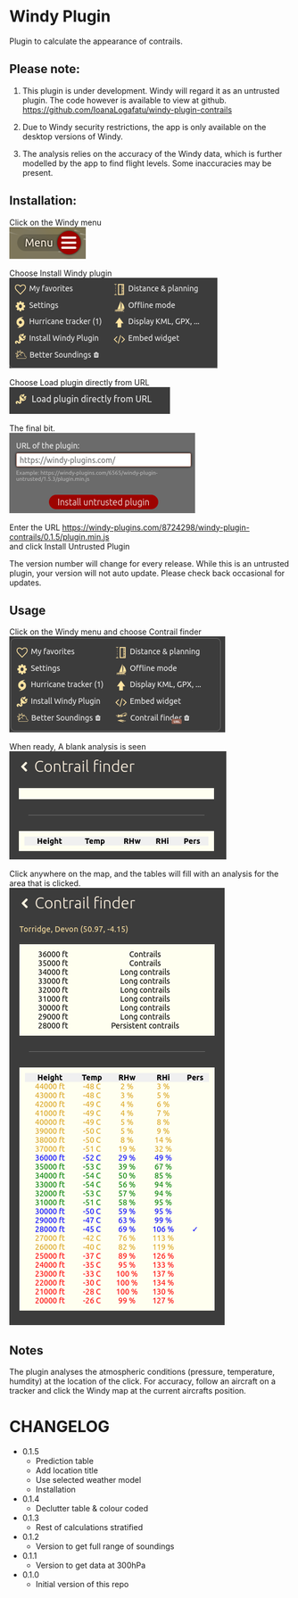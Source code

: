 # Windy Plugin

Plugin to calculate the appearance of contrails.

## Please note: 
1. This plugin is under development. Windy will regard it as an untrusted plugin. The code however is available to view at github.
https://github.com/IoanaLogafatu/windy-plugin-contrails

2. Due to Windy security restrictions, the app is only available on the desktop versions of Windy.

3. The analysis relies on the accuracy of the Windy data, which is further modelled by the app to find flight levels. Some inaccuracies may be present. 

## Installation:

Click on the Windy menu  
![Menu burger icon](./installation/Menu-burger.png)  

Choose Install Windy plugin  
![Windy menu](./installation//installwindypluginmenu.png)  

Choose Load plugin directly from URL  
![Load from URL](./installation/loadfromurl.png)  

The final bit.  
![Install plugin](./installation/installplugin.png)  

Enter the URL
https://windy-plugins.com/8724298/windy-plugin-contrails/0.1.5/plugin.min.js  
and click Install Untrusted Plugin

The version number will change for every release. While this is an untrusted plugin, your version will not auto update. Please check back occasional for updates.

## Usage 

Click on the Windy menu and choose Contrail finder  
![plugin menu with COntrail finder](./installation//revisedMenu.png)  

When ready, A blank analysis is seen  
![Blank analysis](./installation/BlankForm.png)  

Click anywhere on the map, and the tables will fill with an analysis for the area that is clicked.  
![Complete analysis](./installation/Output.png)  

## Notes

The plugin analyses the atmospheric conditions (pressure, temperature, humdity) at the location of the click. For accuracy, follow an aircraft on a tracker and click the Windy map at the current aircrafts position. 


# CHANGELOG

-   0.1.5
    -   Prediction table
    -   Add location title
    -   Use selected weather model  
    -   Installation
-   0.1.4
    -   Declutter table & colour coded
-   0.1.3
    -   Rest of calculations stratified
-   0.1.2
    -   Version to get full range of soundings
-   0.1.1
    -   Version to get data at 300hPa
-   0.1.0
    -   Initial version of this repo
